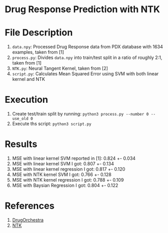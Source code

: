 # Drug Response Prediction with NTK
# File Description
1. `data.npy`: Processed Drug Response data from PDX database with 1634 examples, taken from [1]
2. `process.py`: Divides `data.npy` into train/test split in a ratio of roughly 2:1, taken from [1]
3. `NTK.py`: Neural Tangent Kernel, taken from [2]
4. `script.py`: Calculates Mean Squared Error using SVM with both linear kernel and NTK

# Execution
1. Create test/train split by running: `python3 process.py --number 0 --use_old 0`
2. Execute ths script: `python3 script.py`

# Results
1. MSE with linear kernel SVM reported in [1]: 0.824 +- 0.034
2. MSE with linear kernel SVM I got: 0.807 +- 0.134
3. MSE with linear kernel regression I got: 0.817 +- 0.120
4. MSE with NTK kernel SVM I got: 0.766 +- 0.128
5. MSE with NTK kernel regression I got: 0.788 +- 0.109
6. MSE with Baysian Regression I got: 0.804 +- 0.122

# References
1. [DrugOrchestra](https://github.com/jiangdada1221/DrugOrchestra)
2. [NTK](https://github.com/LeoYu/neural-tangent-kernel-UCI)